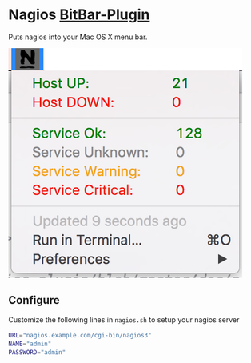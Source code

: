 # Nagios [BitBar-Plugin](https://getbitbar.com/)

Puts nagios into your Mac OS X menu bar.

![Preview](doc/preview.png)

## Configure

Customize the following lines in `nagios.sh` to setup your nagios server

```sh
URL="nagios.example.com/cgi-bin/nagios3"
NAME="admin"
PASSWORD="admin"
```
